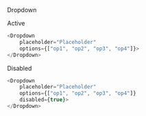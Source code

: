 Dropdown

Active
```js
<Dropdown 
    placeholder="Placeholder" 
    options={["op1", "op2", "op3", "op4"]}>
</Dropdown>
```

Disabled
```js
<Dropdown 
    placeholder="Placeholder" 
    options={["op1", "op2", "op3", "op4"]}
    disabled={true}>
</Dropdown>
```
